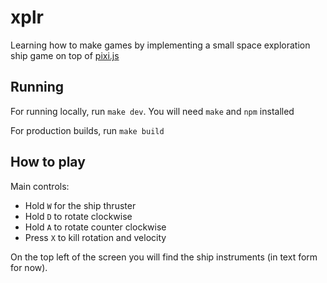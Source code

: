 # xplr

Learning how to make games by implementing a small space exploration ship game on top of [pixi.js](https://pixijs.com/)

## Running

For running locally, run `make dev`. You will need `make` and `npm` installed

For production builds, run `make build`

## How to play

Main controls:
* Hold `W` for the ship thruster
* Hold `D` to rotate clockwise
* Hold `A` to rotate counter clockwise
* Press `X` to kill rotation and velocity

On the top left of the screen you will find the ship instruments (in text form for now).